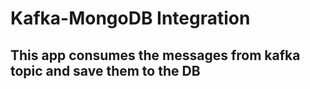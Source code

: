 # Kafka-MongoDB Integration

## This app consumes the messages from kafka topic and save them to the DB

